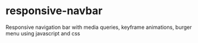 # responsive-navbar
Responsive navigation bar with media queries, keyframe animations, burger menu using javascript and css
